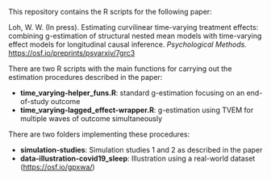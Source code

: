 This repository contains the R scripts for the following paper:

Loh, W. W. (In press). Estimating curvilinear time-varying treatment effects: combining g-estimation of structural nested mean models with time-varying effect models for longitudinal causal inference. *Psychological Methods.* https://osf.io/preprints/psyarxiv/7grc3

There are two R scripts with the main functions for carrying out the estimation procedures described in the paper:
- **time_varying-helper_funs.R**: standard g-estimation focusing on an end-of-study outcome
- **time_varying-lagged_effect-wrapper.R**: g-estimation using TVEM for multiple waves of outcome simultaneously

There are two folders implementing these procedures:
- **simulation-studies**: Simulation studies 1 and 2 as described in the paper
- **data-illustration-covid19_sleep**: Illustration using a real-world dataset (https://osf.io/gpxwa/)
